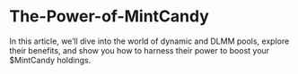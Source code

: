 # The-Power-of-MintCandy
In this article, we’ll dive into the world of dynamic and DLMM pools, explore their benefits, and show you how to harness their power to boost your $MintCandy holdings.
